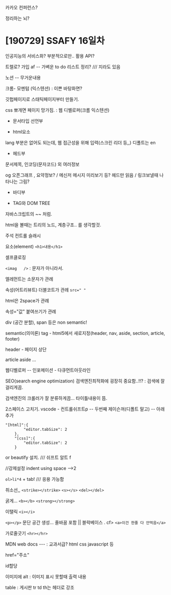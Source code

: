 카카오 컨퍼런스?



정리하는 뇌?



# [190729] SSAFY 16일차

인공지능의 서비스화? 부분적으로만.. 활용 API?



트렐로? 가입   af -- 가벼운 to do 리스트 정리?  /// 지라도 있음

노션 -- 무거운내용

크롬- 모멘텀 (익스텐션) : 이쁜 바탕화면?



깃헙페이지로 스태틱페이지부터 만들기.



css 뽀개면 페이지 망가짐. : 웹 디벨로퍼(크롬 익스텐션)





- 문서타입 선언부

- html요소

<html lang='ko'>  lang 부분은 없어도 되는데, 웹 접근성을 위해 입력(스크린 리더 등,,) 디폴트는 en

- 헤드부

문서제목, 인코딩(문자코드) 외 여러정보

og 오픈그래프 , 요약정보? / 메신저 메시지 미리보기 등? 헤드만 읽음 / 링크보낼때 나타나는 그림?



- 바디부



- TAG와 DOM TREE

자바스크립트의 ~~ 처럼.

html을 볼때는 트리의 노드, 계층구조..  를 생각할것.

주석 <!-- 내용 -->  컨트롤 슬래시

요소(element)  `<h1>내용</h1>`



셀프클로징 

`<imag   />` : 문자가 아니라서.

엘레먼트는 소문자가 관례

속성(어트리뷰트)  더블코트가 관례 `src=" "`

html은 2space가 관례

속성="값"  붙여쓰기가 관례





div (공간 분할), span 등은 non semantic!

semantic(의미론) tag - html5에서 새로지정(header, nav, aside, section, article, footer)



header - 페이지 상단

article aside ... 

웹디벨로퍼 -- 인포메이션 - 다큐먼트아웃라인



SEO(search engine optimization) 검색엔진최적화에 굉장히 중요함..!!? : 검색에 잘 걸리게끔.

검색엔진의 크롤러가 잘 분류하게끔... 타이틀내용이 뜸.





2스페이스 고치기. vscode - 컨트롤쉬프트p  -- 두번째 제이슨꺼(디폴트 말고) -- 아래 추가

```
"[html]":{
        "editor.tabSize": 2
    },
    "[css]":{
        "editor.tabSize": 2
    }
```

or beautify  설치. /// 쉬프트 알트 f 

//강제설정  indent using space -->2  



`ol>li*4` + tab! /// 응용 가능함

취소선,, `<strike></strike>`    `<s></s>`   `<del></del>`

굵게...  `<b></b>`  `<strong></strong>`

이탤릭 `<i></i>`

`<p></p>`  문단 공간 생성... 줄바꿈 포함 || 블락베이스 .      cf>  `<a>이건 한줄 다 안먹음</a>`

가로줄긋기 `<hr></hr>`



MDN web docs  --- : 교과서급?   html css javascript 등

href="주소"



id할당

이미지에 alt : 이미지 표시 못할때 출력 내용



table : 게시판  tr  td      th는 헤더로 강조